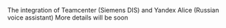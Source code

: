 The integration of Teamcenter (Siemens DIS) and Yandex Alice (Russian voice assistant) 
More details will be soon
